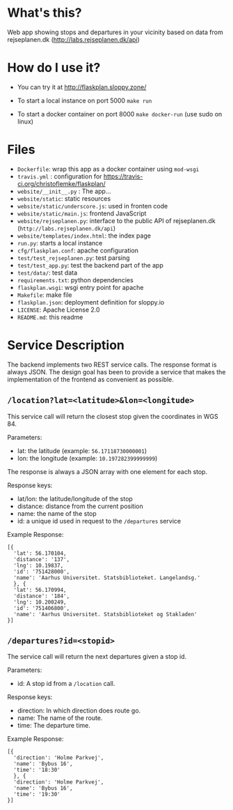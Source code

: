 # What's this?

Web app showing stops and departures in your vicinity based on data from rejseplanen.dk (http://labs.rejseplanen.dk/api)

# How do I use it?

* You can try it at http://flaskplan.sloppy.zone/

* To start a local instance on port 5000 `make run`

* To start a docker container on port 8000 `make docker-run` (use sudo on linux)

# Files

* `Dockerfile`: wrap this app as a docker container using `mod-wsgi`
* `travis.yml` : configuration for https://travis-ci.org/christoflemke/flaskplan/
* `website/__init__.py` : The app...
* `website/static`: static resources
* `website/static/underscore.js`: used in fronten code
* `website/static/main.js`: frontend JavaScript
* `website/rejseplanen.py`: interface to the public API of rejseplanen.dk (`http://labs.rejseplanen.dk/api`)
* `website/templates/index.html`: the index page
* `run.py`: starts a local instance
* `cfg/flaskplan.conf`: apache configuration
* `test/test_rejseplanen.py`: test parsing
* `test/test_app.py`: test the backend part of the app
* `test/data/`: test data
* `requirements.txt`: python dependencies
* `flaskplan.wsgi`: wsgi entry point for apache
* `Makefile`: make file
* `flaskplan.json`: deployment definition for sloppy.io
* `LICENSE`: Apache License 2.0
* `README.md`: this readme

# Service Description

The backend implements two REST service calls. The response format is always JSON.
The design goal has been to provide a service that makes the implementation of the
frontend as convenient as possible.

## `/location?lat=<latitude>&lon=<longitude>`

This service call will return the closest stop given the coordinates in WGS 84.

Parameters:
 * lat: the latitude (example: `56.17118730000001`)
 * lon: the longitude (example: `10.197282399999999`)

The response is always a JSON array with one element for each stop.

Response keys:
 * lat/lon: the latitude/longitude of the stop
 * distance: distance from the current position
 * name: the name of the stop
 * id: a unique id used in request to the `/departures` service

Example Response:

~~~
[{
  'lat': 56.170104,
  'distance': '137',
  'lng': 10.19837,
  'id': '751428000',
  'name': 'Aarhus Universitet. Statsbiblioteket. Langelandsg.'
  }, {
  'lat': 56.170994,
  'distance': '184',
  'lng': 10.200249,
  'id': '751406800',
  'name': 'Aarhus Universitet. Statsbiblioteket og Stakladen'
}]
~~~

## `/departures?id=<stopid>`

The service call will return the next departures given a stop id.

Parameters:
 * id: A stop id from a  `/location` call.

Response keys:

* direction: In which direction does route go.
* name: The name of the route.
* time: The departure time.

Example Response:

~~~
[{
  'direction': 'Holme Parkvej',
  'name': 'Bybus 16',
  'time': '18:30'
  }, {
  'direction': 'Holme Parkvej',
  'name': 'Bybus 16',
  'time': '19:30'
}]
~~~